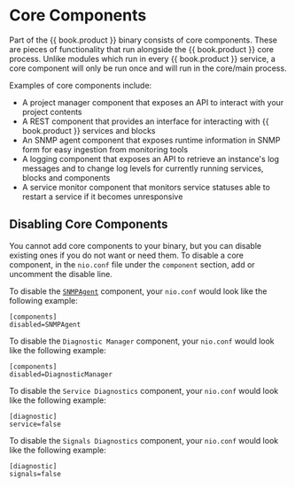 # Core Components

Part of the {{ book.product }} binary consists of core components. These are pieces of functionality that run alongside the {{ book.product }} core process. Unlike modules which run in every {{ book.product }} service, a core component will only be run once and will run in the core/main process.

Examples of core components include:  
  * A project manager component that exposes an API to interact with your project contents
  * A REST component that provides an interface for interacting with {{ book.product }} services and blocks
  * An SNMP agent component that exposes runtime information in SNMP form for easy ingestion from monitoring tools
  * A logging component that exposes an API to retrieve an instance's log messages and to change log levels for currently running services, blocks and components
  * A service monitor component that monitors service statuses able to restart a service if it becomes unresponsive

## Disabling Core Components

You cannot add core components to your binary, but you can disable existing ones if you do not want or need them. To disable a core component, in the `nio.conf` file under the `component` section, add or uncomment the disable line.

To disable the [`SNMPAgent`](/components/snmp.md) component, your `nio.conf` would look like the following example:
```
[components]
disabled=SNMPAgent
```

To disable the `Diagnostic Manager` component, your `nio.conf` would look like the following example:
```
[components]
disabled=DiagnosticManager
```

To disable the `Service Diagnostics` component, your `nio.conf` would look like the following example:
```
[diagnostic]
service=false
```

To disable the `Signals Diagnostics` component, your `nio.conf` would look like the following example:
```
[diagnostic]
signals=false
```
